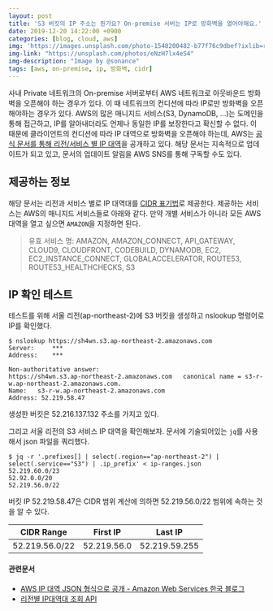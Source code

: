 ```yaml
---
layout: post
title: 'S3 버킷의 IP 주소는 뭔가요? On-premise 서버는 IP로 방화벽을 열어야해요.'
date: 2019-12-20 14:22:00 +0900
categories: [blog, cloud, aws]
img: 'https://images.unsplash.com/photo-1548200482-b77f76c9dbef?ixlib=rb-1.2.1&ixid=eyJhcHBfaWQiOjEyMDd9&auto=format&fit=crop&w=1969&q=80'
img-link: "https://unsplash.com/photos/eNzH7lx4eS4"
img-description: "Image by @sonance"
tags: [aws, on-premise, ip, 방화벽, cidr]
---
```


사내 Private 네트워크의 On-premise 서버로부터 AWS 네트워크로 아웃바운드 방화벽을 오픈해야 하는 경우가 있다.
이 때 네트워크의 컨디션에 따라 IP로만 방화벽을 오픈해야하는 경우가 있다.
AWS의 많은 매니지드 서비스(S3, DynamoDB, ...)는 도메인을 통해 접근하고, IP를 알아내더라도 언제나 동일한 IP를 보장한다고 확신할 수 없다.
이 때문에 클라이언트의 컨디션에 따라 IP 대역으로 방화벽을 오픈해야 하는데, AWS는 [공식 문서를 통해 리전/서비스 별 IP 대역](https://ip-ranges.amazonaws.com/ip-ranges.json)을 공개하고 있다.
해당 문서는 지속적으로 업데이트가 되고 있고, 문서의 업데이트 알림을 AWS SNS를 통해 구독할 수도 있다.

## 제공하는 정보

해당 문서는 리전과 서비스 별로 IP 대역대를 [CIDR 표기법](https://ko.wikipedia.org/wiki/%EC%82%AC%EC%9D%B4%EB%8D%94_(%EB%84%A4%ED%8A%B8%EC%9B%8C%ED%82%B9))로 제공한다.
제공하는 서비스는 AWS의 매니지드 서비스들로 아래와 같다. 만약 개별 서비스가 아니라 모든 AWS 대역을 열고 싶으면 `AMAZON`을 지정하면 된다.

> 유효 서비스 명: AMAZON, AMAZON_CONNECT, API_GATEWAY, CLOUD9, CLOUDFRONT, CODEBUILD, DYNAMODB, EC2, EC2_INSTANCE_CONNECT, GLOBALACCELERATOR, ROUTE53, ROUTE53_HEALTHCHECKS, S3

## IP 확인 테스트

테스트를 위해 서울 리전(ap-northeast-2)에 S3 버킷을 생성하고 nslookup 명령어로 IP를 확인했다.

```console
$ nslookup https://sh4wn.s3.ap-northeast-2.amazonaws.com
Server:		***
Address:	***

Non-authoritative answer:
https://sh4wn.s3.ap-northeast-2.amazonaws.com	canonical name = s3-r-w.ap-northeast-2.amazonaws.com.
Name:	s3-r-w.ap-northeast-2.amazonaws.com
Address: 52.219.58.47
```

생성한 버킷은 52.216.137.132 주소를 가지고 있다.

그리고 서울 리전의 S3 서비스 IP 대역을 확인해보자. 문서에 기술되어있는 `jq`를 사용해서 json 파일을 쿼리했다.

```console
$ jq -r '.prefixes[] | select(.region=="ap-northeast-2") | select(.service=="S3") | .ip_prefix' < ip-ranges.json
52.219.60.0/23
52.92.0.0/20
52.219.56.0/22
```

버킷 IP 52.219.58.47은 CIDR 범위 계산에 의하면 52.219.56.0/22 범위에 속하는 것을 알 수 있다.

|CIDR Range|First IP|Last IP|
|---|---|---|
|52.219.56.0/22|52.219.56.0|52.219.59.255|

#### 관련문서

* [AWS IP 대역 JSON 형식으로 공개 - Amazon Web Services 한국 블로그](https://aws.amazon.com/ko/blogs/korea/aws-ip-ranges-json/)
* [리전별 IP대역대 조회 API](https://ip-ranges.amazonaws.com/ip-ranges.json)
